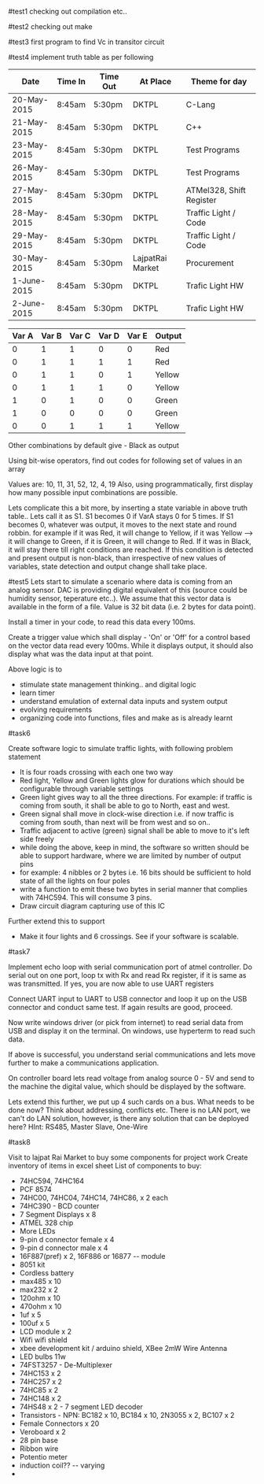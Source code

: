 #test1
checking out compilation etc..

#test2
checking out make

#test3
first program to find Vc in transitor circuit

#test4
implement truth table as per following

|Date| Time In | Time Out | At Place |Theme for day|
|----|-----|----|------|----|
|20-May-2015| 8:45am | 5:30pm| DKTPL |C-Lang|
|21-May-2015| 8:45am | 5:30pm| DKTPL |C++|
|23-May-2015| 8:45am | 5:30pm| DKTPL |Test Programs|
|26-May-2015| 8:45am | 5:30pm| DKTPL |Test Programs|
|27-May-2015| 8:45am | 5:30pm| DKTPL |ATMel328, Shift Register|
|28-May-2015| 8:45am | 5:30pm| DKTPL |Traffic Light / Code|
|29-May-2015| 8:45am | 5:30pm| DKTPL |Traffic Light / Code|
|30-May-2015| 8:45am | 5:30pm| LajpatRai Market |Procurement|
|1-June-2015| 8:45am | 5:30pm| DKTPL |Trafic Light HW|
|2-June-2015| 8:45am | 5:30pm| DKTPL |Trafic Light HW|


| Var A | Var B | Var C | Var D  |Var E | Output |
|----|---|----|---|--|----|
| 0 | 1 | 1| 0| 0| Red |
| 0 | 1 | 1| 1| 1| Red |
| 0 | 1 | 1| 0|1| Yellow|
| 0 | 1 | 1| 1|0| Yellow|
| 1 | 0 | 1| 0| 0| Green|
| 1 | 0 | 0 | 0| 0| Green|
| 0 | 0 | 1| 1|1| Yellow|

Other combinations by default give - Black as output

Using bit-wise operators, find out codes for following set of values in an array

Values are: 10, 11, 31, 52, 12, 4, 19
Also, using programmatically, first display how many possible input combinations are possible.

Lets complicate this a bit more, by inserting a state variable in above truth table..
Lets call it as S1. S1 becomes 0 if VarA stays 0 for 5 times. If S1 becomes 0, whatever was output, it moves to the next state and round robbin. for example if it was Red, it will change to Yellow, if it was Yellow --> it will change to Green, if it is Green, it will change to Red. If it was in Black, it will stay there till right conditions are reached. If this condition is detected and present output is non-black, than irrespective of new values of variables, state detection and output change shall take place.

#test5
Lets start to simulate a scenario where data is coming from an analog sensor. DAC is providing digital equivalent of this (source could be humidity sensor, teperature etc..). We assume that this vector data is available in the form of a file. Value is 32 bit data (i.e. 2 bytes for data point).

Install a timer in your code, to read this data every 100ms.

Create a trigger value which shall display - 'On' or 'Off' for a control based on the vector data read every 100ms. While it displays output, it should also display what was the data input at that point.



Above logic is to 
* stimulate state management thinking.. and digital logic
* learn timer
* understand emulation of external data inputs and system output
* evolving requirements
* organizing code into functions, files and make as is already learnt

#task6

Create software logic to simulate traffic lights, with following problem statement

* It is four roads crossing with each one two way
* Red light, Yellow and Green lights glow for durations which should be configurable through variable settings
* Green light gives way to all the three directions. For example: if traffic is coming from south, it shall be able to go to North, east and west.
* Green signal shall move in clock-wise direction i.e. if now traffic is coming from south, than next will be from west  and so on..
* Traffic adjacent to active (green) signal shall be able to move to it's left side freely
* while doing the above, keep in mind, the software so written should be able to support hardware, where we are limited by number of output pins
* for example: 4 nibbles or 2 bytes i.e. 16 bits should be sufficient to hold state of all the lights on four poles
* write a function to emit these two bytes in serial manner that complies with 74HC594. This will consume 3 pins.
* Draw circuit diagram capturing use of this IC


Further extend this to support

* Make it four lights and 6 crossings. See if your software is scalable.

#task7

Implement echo loop with serial communication port of atmel controller.
Do serial out on one port, loop tx with Rx and read Rx register, if it is same as was transmitted. If yes, you are now able to use UART registers

Connect UART input to UART to USB connector and loop it up on the USB connector and conduct same test. If again results are good, proceed.

Now write windows driver (or pick from internet) to read serial data from USB and display it on the terminal. On windows, use hyperterm to read such data.

If above is successful, you understand serial communications and lets move further to make a communications application.

On controller board lets read voltage from analog source 0 - 5V and send to the machine the digital value, which should be displayed by the software.

Lets extend this further, we put up 4 such cards on a bus. What needs to be done now? Think about addressing, conflicts etc. There is no LAN port, we can't do LAN solution, however, is there any solution that can be deployed here? HInt: RS485, Master Slave, One-Wire

#task8

Visit to lajpat Rai Market to buy some components for project work
Create inventory of items in excel sheet
List of components to buy:
* 74HC594, 74HC164
* PCF 8574
* 74HC00, 74HC04, 74HC14, 74HC86, x 2 each
* 74HC390 - BCD counter
* 7 Segment Displays x 8
* ATMEL 328 chip
* More LEDs
* 9-pin d connector female x 4
* 9-pin d connector male x 4
* 16F887(pref) x 2, 16F886 or 16877 -- module
* 8051 kit
* Cordless battery
* max485 x 10
* max232 x 2
* 120ohm x 10
* 470ohm x 10
* 1uf x 5
* 100uf x 5
* LCD module x 2
* Wifi wifi shield
* xbee development kit / arduino shield, XBee 2mW Wire Antenna
* LED bulbs 11w
* 74FST3257 - De-Multiplexer
* 74HC153 x 2
* 74HC257 x 2
* 74HC85 x 2
* 74HC148 x 2
* 74HS48 x 2 - 7 segment LED decoder
* Transistors - NPN: BC182 x 10, BC184 x 10, 2N3055 x 2, BC107 x 2
* Female Connectors x 20
* Veroboard x 2
* 28 pin base
* Ribbon wire
* Potentio meter
* induction coil?? -- varying
* 
